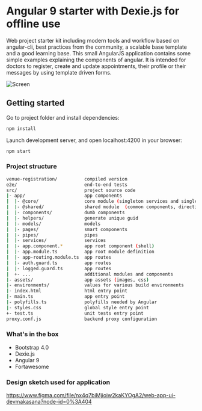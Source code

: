 # Angular 9 starter with Dexie.js for offline use
Web project starter kit including modern tools and workflow based on angular-cli,
best practices from the community, a scalable base template and a good learning base.
This small AngularJS application contains some simple examples explaining the components of angular.
It is intended for doctors to register, create and update appointments, their profile
or their messages by using template driven forms.


![Screen](http://i.imgur.com/ultZQCS.png)


## Getting started

Go to project folder and install dependencies:
```bash
npm install
```

Launch development server, and open localhost:4200 in your browser:

```bash
npm start
```

### Project structure
```bash
venue-registration/          compiled version
e2e/                         end-to-end tests
src/                         project source code
|- app/                      app components
|  |- @core/                 core module (singleton services and single-use components)
|  |- @shared/               shared module  (common components, directives and pipes)
|  |- components/            dumb components
|  |- helpers/               generate unique guid
|  |- models/                models
|  |- pages/                 smart components
|  |- pipes/                 pipes
|  |- services/              services
|  |- app.component.*        app root component (shell)
|  |- app.module.ts          app root module definition
|  |- app-routing.module.ts  app routes
|  |- auth.guard.ts          app routes
|  |- logged.guard.ts        app routes
|  +- ...                    additional modules and components
|- assets/                   app assets (images, css)
|- environments/             values for various build environments
|- index.html                html entry point
|- main.ts                   app entry point
|- polyfills.ts              polyfills needed by Angular
|- styles.css                global style entry point
+- test.ts                   unit tests entry point
proxy.conf.js                backend proxy configuration
```
### What's in the box

- Bootstrap 4.0
- Dexie.js
- Angular 9
- Fortawesome

### Design sketch used for application

https://www.figma.com/file/nx4q7biMjioiw2kaKYOgA2/web-app-ui-devmakasana?node-id=0%3A404
